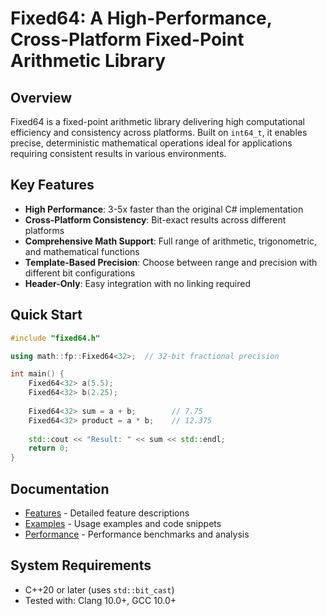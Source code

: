 # Fixed64: A High-Performance, Cross-Platform Fixed-Point Arithmetic Library

## Overview

Fixed64 is a fixed-point arithmetic library delivering high computational efficiency and consistency across platforms. Built on `int64_t`, it enables precise, deterministic mathematical operations ideal for applications requiring consistent results in various environments.

## Key Features

- **High Performance**: 3-5x faster than the original C# implementation
- **Cross-Platform Consistency**: Bit-exact results across different platforms
- **Comprehensive Math Support**: Full range of arithmetic, trigonometric, and mathematical functions
- **Template-Based Precision**: Choose between range and precision with different bit configurations
- **Header-Only**: Easy integration with no linking required

## Quick Start

```cpp
#include "fixed64.h"

using math::fp::Fixed64<32>;  // 32-bit fractional precision

int main() {
    Fixed64<32> a(5.5);
    Fixed64<32> b(2.25);
    
    Fixed64<32> sum = a + b;        // 7.75
    Fixed64<32> product = a * b;    // 12.375
    
    std::cout << "Result: " << sum << std::endl;
    return 0;
}
```

## Documentation

- [Features](docs/features.md) - Detailed feature descriptions
- [Examples](docs/examples.md) - Usage examples and code snippets
- [Performance](docs/performance.md) - Performance benchmarks and analysis

## System Requirements

- C++20 or later (uses `std::bit_cast`)
- Tested with: Clang 10.0+, GCC 10.0+
